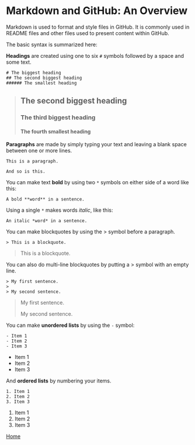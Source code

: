 # Markdown and GitHub: An Overview

Markdown is used to format and style files in GitHub. It is commonly used in README files and other files used to present content within GitHub.

The basic syntax is summarized here:

**Headings** are created using one to six `#` symbols followed by a space and some text.

```text
# The biggest heading
## The second biggest heading
###### The smallest heading
```

> ## The second biggest heading
>
> ### The third biggest heading
>
> #### The fourth smallest heading

**Paragraphs** are made by simply typing your text and leaving a blank space between one or more lines.

```text
This is a paragraph.

And so is this.
```

You can make text **bold** by using two `*` symbols on either side of a word like this:

```text
A bold **word** in a sentence.
```

Using a single `*` makes words *italic*, like this:

```text
An italic *word* in a sentence.
```

You can make blockquotes by using the > symbol before a paragraph.

```text
> This is a blockquote.
```

> This is a blockquote.

You can also do multi-line blockquotes by putting a > symbol with an empty line.

```text
> My first sentence.
>
> My second sentence.
```

> My first sentence.
>
> My second sentence.

You can make **unordered lists** by using the `-` symbol:

```text
- Item 1
- Item 2
- Item 3
```

- Item 1
- Item 2
- Item 3

And **ordered lists** by numbering your items.

```text
1. Item 1
2. Item 2
3. Item 3
```

1. Item 1
2. Item 2
3. Item 3

[Home](README.md)
